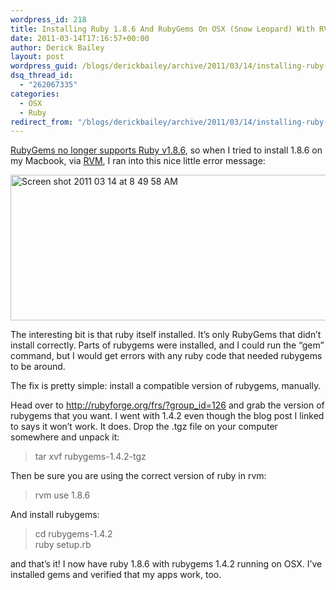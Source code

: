 ```yaml
---
wordpress_id: 218
title: Installing Ruby 1.8.6 And RubyGems On OSX (Snow Leopard) With RVM
date: 2011-03-14T17:16:57+00:00
author: Derick Bailey
layout: post
wordpress_guid: /blogs/derickbailey/archive/2011/03/14/installing-ruby-1-8-6-and-rubygems-on-osx-snow-leopard-with-rvm.aspx
dsq_thread_id:
  - "262067335"
categories:
  - OSX
  - Ruby
redirect_from: "/blogs/derickbailey/archive/2011/03/14/installing-ruby-1-8-6-and-rubygems-on-osx-snow-leopard-with-rvm.aspx/"
---
```

[RubyGems no longer supports Ruby v1.8.6](http://blog.segment7.net/2010/04/23/ruby-1-8-6-policy), so when I tried to install 1.8.6 on my Macbook, via [RVM](http://rvm.beginrescueend.com/), I ran into this nice little error message:

<img src="http://lostechies.com/content/derickbailey/uploads/2011/03/Screen-shot-2011-03-14-at-8.49.58-AM.png" border="0" alt="Screen shot 2011 03 14 at 8 49 58 AM" width="600" height="233" />

The interesting bit is that ruby itself installed. It&#8217;s only RubyGems that didn&#8217;t install correctly. Parts of rubygems were installed, and I could run the &#8220;gem&#8221; command, but I would get errors with any ruby code that needed rubygems to be around.

The fix is pretty simple: install a compatible version of rubygems, manually.

Head over to http://rubyforge.org/frs/?group_id=126 and grab the version of rubygems that you want. I went with 1.4.2 even though the blog post I linked to says it won&#8217;t work. It does. Drop the .tgz file on your computer somewhere and unpack it:

> tar xvf rubygems-1.4.2-tgz

Then be sure you are using the correct version of ruby in rvm:

> rvm use 1.8.6

And install rubygems:

> cd rubygems-1.4.2  
> ruby setup.rb

and that&#8217;s it! I now have ruby 1.8.6 with rubygems 1.4.2 running on OSX. I&#8217;ve installed gems and verified that my apps work, too.